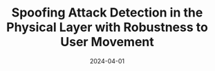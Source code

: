 ---
title: "Spoofing Attack Detection in the Physical Layer with Robustness to User Movement"
collection: publications
# permalink: /publication/2015-10-01-paper-title-number-3
# excerpt: 'This paper is about the number 3. The number 4 is left for future work.'
date: 2024-04-01
venue: 'IEEE Wireless Communications and Networking Conference'
paperurl: 'https://ieeexplore.ieee.org/document/10570909'
citation: 'Daniel Romero, Tien Ngoc Ha, Peter Gerstoft, &quot;Spoofing Attack Detection in the Physical Layer with Robustness to User Movement; <i>IEEE Wireless Communications and Networking Conference</i>, Apr. 2024.'
---